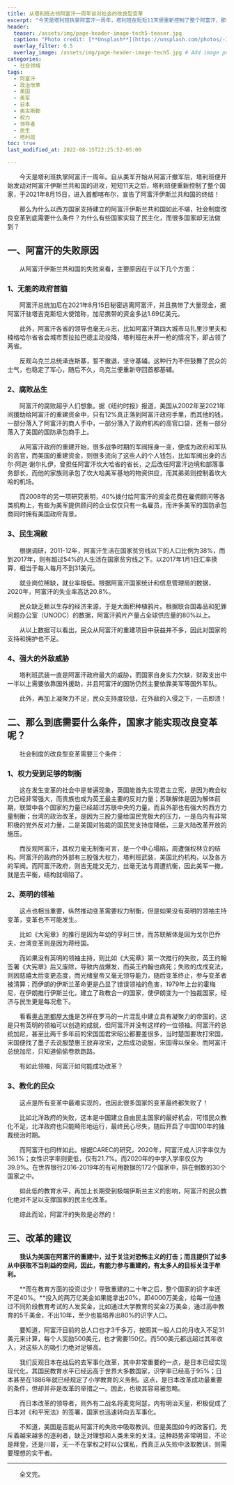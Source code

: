 ```yaml
---
title: 从塔利班占领阿富汗一周年谈对社会的改良型变革
excerpt: "今天是塔利班执掌阿富汗一周年，塔利班在短短11天便重新控制了整个阿富汗，那么为什么以西方国家支持建立的阿富汗伊斯兰共和国如此不堪，社会制度改良变革到底需要什么条件？"
header:
  teaser: /assets/img/page-header-image-tech5-teaser.jpg
  caption: "Photo credit: [**Unsplash**](https://unsplash.com/photos/-IhgLixx7Z8?utm_source=unsplash&utm_medium=referral&utm_content=creditCopyText)"
  overlay_filter: 0.5
  overlay_image: /assets/img/page-header-image-tech5.jpg # Add image post (optional)
categories:
  - 社会领域
tags: 
  - 阿富汗
  - 政治改革
  - 美国
  - 美军
  - 日本
  - 奥古斯都
  - 权力
  - 领导者
  - 民生
  - 塔利班
toc: true
last_modified_at: 2022-08-15T22:25:52-05:00

---
```


&emsp;&emsp;今天是塔利班执掌阿富汗一周年。自从美军开始从阿富汗撤军后，塔利班便开始发动对阿富汗伊斯兰共和国的进攻，短短11天之后，塔利班便重新控制了整个国家，于2021年8月15日，进入首都喀布尔，宣告了阿富汗伊斯兰共和国的终结！

&emsp;&emsp;那么为什么以西方国家支持建立的阿富汗伊斯兰共和国如此不堪，社会制度改良变革到底需要什么条件？为什么有些国家实现了民主化，而很多国家却无法做到？

## 一、阿富汗的失败原因

&emsp;&emsp;从阿富汗伊斯兰共和国的失败来看，主要原因在于以下几个方面：

### 1、无能的政府首脑

&emsp;&emsp;阿富汗总统加尼在2021年8月15日秘密逃离阿富汗，并且携带了大量现金，据阿富汗驻塔吉克斯坦大使馆称，加尼携带的资金多达1.69亿美元。

&emsp;&emsp;此外，阿富汗各省的领导也毫无斗志，比如阿富汗第四大城市马扎里沙里夫和楠格哈尔省省会城市贾拉拉巴德主动投降，塔利班在未开一枪的情况下，即占领了两省。

&emsp;&emsp;反观乌克兰总统泽连斯基，誓不撤退，坚守基辅。这种行为不但鼓舞了民众的士气，也稳定了军心，随后不久，乌克兰便重新夺回首都基辅。

### 2、腐败丛生

&emsp;&emsp;阿富汗的腐败超乎人们想象。据《纽约时报》报道，美国从2002年至2021年间援助给阿富汗的重建资金中，只有12%真正落到阿富汗政府手里，而其他的钱，一部分落入了阿富汗的商人手中，一部分落入了政府机构的高官口袋，还有一部分落入了美国的国防承包商手上。

&emsp;&emsp;从阿富汗政府的重建开始，很多战争时期的军阀摇身一变，便成为政府和军队的高官，而美国的重建资金，则很多流向了这些人的个人钱包，比如军阀出身的古尔·阿迦·谢尔扎伊，曾担任阿富汗坎大哈省的省长，之后改任阿富汗边境和部落事务部长，而他的家族则承包了坎大哈美军基地的物资供应，而其弟弟则控制着坎大哈的机场。

&emsp;&emsp;而2008年的另一项研究表明，40%拨付给阿富汗的资金花费在雇佣顾问等各类机构上，有些为美军提供顾问的企业仅仅只有一名雇员，而许多美军的国防承包商同时拥有美国政府背景。

### 3、民生凋敝

&emsp;&emsp;根据调研，2011-12年，阿富汗生活在国家贫穷线以下的人口比例为38%，而到2017年，则有超过54%的人生活在国家贫穷线之下。以2017年1月1日汇率换算，相当于每人每月不到31美元。

&emsp;&emsp;就业岗位稀缺，就业率极低。根据阿富汗国家统计和信息管理局的数据，2020年，阿富汗的失业率高达20.8%。

&emsp;&emsp;民众缺乏赖以生存的经济来源，于是大面积种植鸦片。根据联合国毒品和犯罪问题办公室（UNODC）的数据，阿富汗鸦片产量占全球供应量的80%以上。

&emsp;&emsp;从以上数据可以看出，民众从阿富汗的重建项目中获益并不多，因此对国家的支持和拥护也不足。

### 4、强大的外敌威胁

&emsp;&emsp;塔利班武装一直是阿富汗政府最大的威胁，而国家自身实力欠缺，财政支出中一半以上需要依靠国外援助，并且阿富汗的国防仍然主要依靠美军等国外军队。

&emsp;&emsp;此外，再加上凝聚力不足，民众支持度较低，在外敌的入侵之下，一击即溃！

## 二、那么到底需要什么条件，国家才能实现改良变革呢？

&emsp;&emsp;社会制度的改良型变革需要三个条件：

### 1、权力受到足够的制衡

&emsp;&emsp;这在发生变革的社会中是普遍现象，英国能首先实现君主立宪，是因为教会权力已经非常强大，而贵族也成为英王最主要的反对力量；苏联解体是因为解体前期，联盟中各个国家的力量已经超过苏联中央的力量，而且外部也有强大的西方力量制衡；台湾的政治改革，是因为三股力量给国民党极大的压力，一是岛内有非常积极的党外反对力量，二是美国对独裁的国民党支持度降低，三是大陆改革开放的施压。

&emsp;&emsp;而反观阿富汗，其权力毫无制衡可言，是一个中心塌陷，周遭强权林立的结构。阿富汗的政府的外部有三股强大权力，塔利班武装，美国北约机构，以及各方的军阀。而阿富汗政府，则吉无能又无力，丝毫无法与周遭抗衡，因此美军一撤，就是去平衡，结构就塌陷了。

### 2、英明的领袖

&emsp;&emsp;这点也相当重要，纵然推动变革需要权力制衡，但是如果没有英明的领袖主持变革，变革也不可能发生。

&emsp;&emsp;比如《大宪章》的推行是因为年幼的亨利三世，而苏联解体是因为戈尔巴乔夫，台湾变革则是因为蒋经国。

&emsp;&emsp;而如果没有英明的领袖主持，则比如《大宪章》第一次推行的失败，英王约翰签署《大宪章》后又废除，导致内战爆发，而英王约翰也病死；失败的戊戌变法，则因慈禧太后变更态度，而光绪皇帝又毫无领导能力，随后变革终止，参与变革者被清算；而伊朗的伊斯兰革命更是凸显了错误领袖的危害，1979年上台的霍梅尼，在伊朗推行伊斯兰化，建立了政教合一的国家，使伊朗变为一个独裁国家，经济与民生更是每况愈下。

&emsp;&emsp;看看[奥古斯都屋大维](https://facereader.witbacon.com/docs/%E4%BA%BA%E6%A0%BC%E6%88%90%E9%95%BF/%E4%B8%8D%E9%9D%A0%E8%B0%B1%E9%A2%86%E5%AF%BC%E5%8A%9B/manage-leadership7/#2%E9%82%A3%E4%B9%88%E9%82%A3%E4%BA%9B%E5%8D%93%E8%B6%8A%E7%9A%84%E9%A2%86%E5%AF%BC%E8%80%85%E4%BB%AC%E5%A6%82%E4%BD%95%E7%9C%8B%E5%BE%85%E8%A7%84%E5%88%99%E5%91%A2)是怎样在罗马的一片混乱中建立具有凝聚力的帝国的，这是只有英明的领袖可以创造的成就，但阿富汗并没有这样的一位领袖。阿富汗的总统加尼，甚至比两千多年前的宋国国君宋昭公都要差很多，当时楚国要攻打宋国，宋国便找了墨子去说服楚惠王放弃攻宋，之后成功说服，宋国得以保全。而阿富汗总统加尼，只知道偷偷卷款跑路。

&emsp;&emsp;有如此领袖，阿富汗如何能成功改革？

### 3、教化的民众

&emsp;&emsp;这点是所有变革中最难实现的，也因此很多国家的变革最终都失败了！

&emsp;&emsp;比如北洋政府的失败，这本是中国建立自由民主国家的最好机会，可惜民众教化不足，北洋政府也只能畸形地运行，最终民心尽失，随后开启了中国100年的独裁统治时期。

&emsp;&emsp;而阿富汗也同样如此。根据CAREC的研究，2020年，阿富汗成人识字率仅为36.1%；女性识字率则更低，仅有21.7%。而2020年的中学入学率仅仅为39.9%。在世界银行2016-2019年的有可用数据的172个国家中，排在倒数的30个国家之中。

&emsp;&emsp;如此低的教育水平，再加上长期受到极端伊斯兰主义的影响，阿富汗的民众教化绝对不足以支撑国家的民主化改革。

&emsp;&emsp;综此而论，阿富汗的失败是必然的！

## 三、改革的建议

&emsp;&emsp;**我认为美国在阿富汗的重建中，过于关注对恐怖主义的打击；而且提供了过多从中获取不当利益的空间，因此，有能力参与重建的，有太多人的目标关注于牟利。**

&emsp;&emsp;**而在教育方面的投资过少！导致重建的二十年之后，整个国家的识字率还不足40%。**投入的两万亿美金如果能拿出20%，即4000万美金，给每一位通过不同阶段教育考试的人发奖金，比如通过大学教育的奖金2万美金，通过高中教育的5千美金，不出10年，至少也能培养出80%的识字人口。

&emsp;&emsp;要知道，阿富汗目前的总人口也才3千多万，按照其一般人口的月收入不足31美元来计算，每个人奖励500美元，也才需要150亿。而500美元都远超过其年收入，对这些人的吸引力绝对足够高。

&emsp;&emsp;我们反观日本在战后的去军事化改革，其中非常重要的一点，是日本已经实现现代化，其国民教育水平已经远高于世界大多数国家，识字率已经高于95%；日本甚至在1886年就已经规定了小学教育的义务制。这点，是日本改革成功最重要的条件，但却并非是改革的举措之一。因此，也极其容易被忽略。

&emsp;&emsp;而日本改革的领导者，则外有二战名将麦克阿瑟，内有明治天皇，积极促成了日本对《和平宪法》的签署，国家也迅速转向去军事化。

&emsp;&emsp;不知道，美国是否能从阿富汗的失败中吸取教训。但是美国如今的政客们，充斥着越来越多的逐利者，缺乏对理想和人类未来的关注。这种趋势非常明显，不论是拜登，还是川普，无一不在掌权之时以公谋私，而真正从失败中汲取教训，则需要理想的实干者。

---

&emsp;&emsp;全文完。
